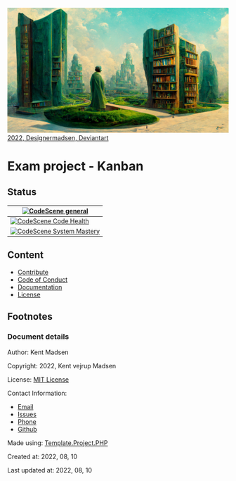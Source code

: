 ![Repository Image that are used as a cover image social networks](./resources/cover/preview.png)
[2022, Designermadsen, Deviantart](https://www.deviantart.com/designermadsen/art/The-infinite-library-Garden-924910668)

# Exam project - Kanban
## Status
| [![CodeScene general](https://codescene.io/images/analyzed-by-codescene-badge.svg)](https://codescene.io/projects/28547)   |
| ------------------------------------------------------------------------------------------------------------------------------------ |
| [![CodeScene Code Health](https://codescene.io/projects/28547/status-badges/code-health)](https://codescene.io/projects/28547) |
| [![CodeScene System Mastery](https://codescene.io/projects/28547/status-badges/system-mastery)](https://codescene.io/projects/28547) |


## Content
* [Contribute](contributing.md)
* [Code of Conduct](code_of_conduct.md)
* [Documentation](docs/readme.md)
* [License](LICENSE.md)

## Footnotes

### Document details
Author: Kent Madsen

Copyright: 2022, Kent vejrup Madsen

License: [MIT License](https://github.com/KentVejrupMadsen/EASV.Exam.Kanban.Backend/blob/main/license.md)


Contact Information: 
* [Email](mailTo:Kent.vejrup.madsen@designermadsen.dk)
* [Issues](https://github.com/KentVejrupMadsen/EASV.Exam.Kanban.Backend/issues)
* [Phone](tel:+4551902914)
* [Github](https://github.com/KentVejrupMadsen)

Made using: [Template.Project.PHP](https://github.com/KentVejrupMadsen/Template.Project.PHP)

Created at: 2022, 08, 10

Last updated at: 2022, 08, 10
